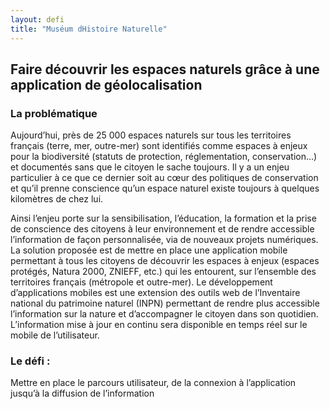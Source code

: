 ```yaml
---
layout: defi
title: "Muséum dHistoire Naturelle"
---
```


## Faire découvrir les espaces naturels grâce à une application de géolocalisation 

### La problématique

Aujourd’hui, près de 25 000 espaces naturels sur tous les territoires français (terre, mer, outre-mer) sont identifiés comme espaces à enjeux pour la biodiversité (statuts de protection, réglementation, conservation...) et documentés sans que le citoyen le sache toujours. Il y a un enjeu particulier à ce que ce dernier soit au cœur des politiques de conservation et qu’il prenne conscience qu’un espace naturel existe toujours à quelques kilomètres de chez lui.

Ainsi l’enjeu porte sur la sensibilisation, l’éducation, la formation et la prise de conscience des citoyens à leur environnement et de rendre accessible l’information de façon personnalisée, via de nouveaux projets numériques. La solution proposée est de mettre en place une application mobile permettant à tous les citoyens de découvrir les espaces à enjeux (espaces protégés, Natura 2000, ZNIEFF, etc.) qui les entourent, sur l’ensemble des territoires français (métropole et outre-mer). Le développement d’applications mobiles est une extension des outils web de l’Inventaire national du patrimoine naturel (INPN) permettant de rendre plus accessible l’information sur la nature et d’accompagner le citoyen dans son quotidien. L’information mise à jour en continu sera disponible en temps réel sur le mobile de l’utilisateur.

### Le défi : 

Mettre en place le parcours utilisateur, de la connexion à l’application jusqu’à la diffusion de l’information

